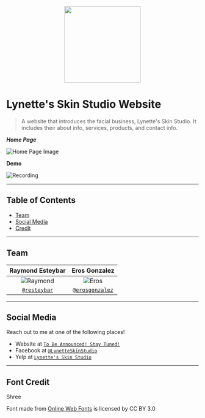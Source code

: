 <p align="center">
<img src="https://i.imgur.com/mhY49WO.png" width="200">
</p>

# Lynette's Skin Studio Website

> A website that introduces the facial business, Lynette's Skin Studio. It includes their about info, services, products, and contact info.

***Home Page***

![Home Page Image](https://i.imgur.com/0HZBagL.jpg)

**Demo**

![Recording](http://g.recordit.co/PtzMn8zOyX.gif)

---

## Table of Contents

- [Team](#team)
- [Social Media](#socialmedia)
- [Credit](#credit)

---

## Team

| **Raymond Esteybar** | **Eros Gonzalez**
| :---: |:---:|
| ![Raymond](https://avatars0.githubusercontent.com/u/25356573?s=200&u=56e82663078daf0e9583a47375a9e99d4c613cc9&v=4)   | ![Eros](https://avatars2.githubusercontent.com/u/25356545?s=200&u=8e92c9176724f31fe920ad52bf23e68481ebd539&v=4) |
| <a href="https://github.com/resteybar" target="_blank">`@resteybar`</a> | <a href="https://github.com/erosgonzalez" target="_blank">`@erosgonzalez`</a> |

---

## Social Media

Reach out to me at one of the following places!

- Website at <a href="" target="_blank">`To Be Announced! Stay Tuned!`</a>
- Facebook at <a href="https://www.facebook.com/LynetteSkinStudio/" target="_blank">`@LynetteSkinStudio`</a>
- Yelp at <a href="https://www.yelp.com/biz/lynettes-skin-studio-marina" target="_blank">`Lynette's Skin Studio`</a>

---

## Font Credit
Shree
<div>Font made from <a href="http://www.onlinewebfonts.com">Online Web Fonts</a> is licensed by CC BY 3.0</div>
